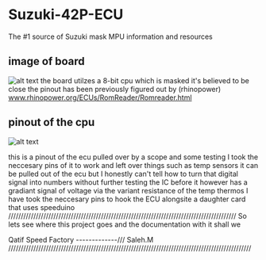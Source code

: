 # Suzuki-42P-ECU
The #1 source of Suzuki mask MPU information and resources 
 ## image of board 
 ![alt text](https://gcdnb.pbrd.co/images/1ydCnrPaT7p2.jpg)
 the board utilzes a 8-bit cpu which is masked it's believed to be close 
 the pinout has been previously figured out by (rhinopower) 
 www.rhinopower.org/ECUs/RomReader/Romreader.html
 ## pinout of the cpu 
  ![alt text](https://gcdnb.pbrd.co/images/Y1y29Iqc7OYW.jpg?o=1)
 
this is a pinout of the ecu pulled over by a scope and some testing 
I took the neccesary pins of it to work and left over things such as temp sensors 
it can be pulled out of the ecu but I honestly can't tell how to turn that digital signal into numbers without further testing
the IC before it however has a gradiant signal of voltage via the variant resistance of the temp thermos 
I have took the neccesary pins to hook the ECU alongsite a daughter card that uses speeduino 
///////////////////////////////////////////////////////////////////////////////////////////
So lets see where this project goes and the documentation with it shall we 






Qatif Speed Factory -------------/// Saleh.M
/////////////////////////////////////////////////////////////////////////////////////////////////
